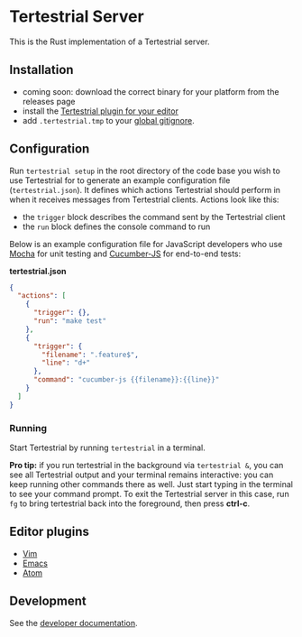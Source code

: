# Tertestrial Server

This is the Rust implementation of a Tertestrial server.

## Installation

- coming soon: download the correct binary for your platform from the releases
  page
- install the [Tertestrial plugin for your editor](#editor-plugins)
- add `.tertestrial.tmp` to your
  [global gitignore](https://help.github.com/articles/ignoring-files/#create-a-global-gitignore).

## Configuration

Run `tertestrial setup` in the root directory of the code base you wish to use
Tertestrial for to generate an example configuration file (`tertestrial.json`).
It defines which actions Tertestrial should perform in when it receives messages
from Tertestrial clients. Actions look like this:

- the `trigger` block describes the command sent by the Tertestrial client
- the `run` block defines the console command to run

Below is an example configuration file for JavaScript developers who use
[Mocha](https://mochajs.org) for unit testing and
[Cucumber-JS](https://github.com/cucumber/cucumber-js) for end-to-end tests:

**tertestrial.json**

```json
{
  "actions": [
    {
      "trigger": {},
      "run": "make test"
    },
    {
      "trigger": {
        "filename": ".feature$",
        "line": "d+"
      },
      "command": "cucumber-js {{filename}}:{{line}}"
    }
  ]
}
```

### Running

Start Tertestrial by running `tertestrial` in a terminal.

**Pro tip:** if you run tertestrial in the background via `tertestrial &`, you
can see all Tertestrial output and your terminal remains interactive: you can
keep running other commands there as well. Just start typing in the terminal to
see your command prompt. To exit the Tertestrial server in this case, run `fg`
to bring tertestrial back into the foreground, then press **ctrl-c**.

## Editor plugins

- [Vim](https://github.com/kevgo/tertestrial-vim)
- [Emacs](https://github.com/dmh43/emacs-tertestrial)
- [Atom](https://github.com/charlierudolph/tertestrial-atom)

## Development

See the [developer documentation](CONTRIBUTING.md).

